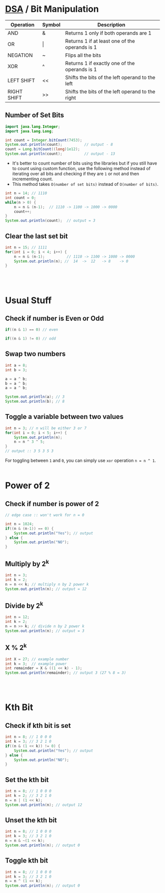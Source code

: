 # [DSA](./README.md) / Bit Manipulation

| Operation   | Symbol | Description                                      |
| ----------- | ------ | ------------------------------------------------ |
| AND         | &      | Returns 1 only if both operands are 1            |
| OR          | \|     | Returns 1 if at least one of the operands is 1   |
| NEGATION    | ~      | Flips all the bits                               |
| XOR         | ^      | Returns 1 if exactly one of the operands is 1    |
| LEFT SHIFT  | <<     | Shifts the bits of the left operand to the left  |
| RIGHT SHIFT | >>     | Shifts the bits of the left operand to the right |

## Number of Set Bits

```java
import java.lang.Integer;
import java.lang.Long;
```

```java
int count = Integer.bitCount(7453);
System.out.println(count);          // output - 8
count = Long.bitCount((long)1e12);
System.out.println(count);          // output - 13
```

-   It's better to count number of bits using the libraries but if you still have to count using custom function, use the following method instead of iterating over all bits and checking if they are `1` or not and then incrementing count.
-   This method takes `O(number of set bits)` instead of `O(number of bits)`.

```java
int n = 14; // 1110
int count = 0;
while(n > 0) {
    n = n & (n-1);  // 1110 -> 1100 -> 1000 -> 0000
    count++;
}
System.out.println(count);  // output = 3
```

## Clear the last set bit

```java
int n = 15; // 1111
for(int i = 0; i < 4; i++) {
    n = n & (n-1);          // 1110 -> 1100 -> 1000 -> 0000
    System.out.println(n); //  14  ->  12   -> 8    -> 0
}
```

<br><br>

# Usual Stuff

## Check if number is Even or Odd

```java
if((n & 1) == 0) // even

if((n & 1) != 0) // odd
```

## Swap two numbers

```java
int a = 8;
int b = 3;

a = a ^ b;
b = a ^ b;
a = a ^ b;

System.out.println(a); // 3
System.out.println(b); // 8
```

## Toggle a variable between two values

```java
int n = 3; // n will be either 3 or 7
for(int i = 0; i < 5; i++) {
    System.out.println(n);
    n = n ^ 3 ^ 5;
}
// output :: 3 5 3 5 3
```

For toggling between `1` and `0`, you can simply use `xor` operation `n = n ^ 1`.
<br><br>

# Power of 2

## Check if number is power of 2

```java
// edge case :: won't work for n = 0

int n = 1024;
if((n & (n-1)) == 0) {
    System.out.println("Yes"); // output
} else {
    System.out.println("NO");
}
```

## Multiply by 2<sup>k</sup>

```java
int n = 3;
int k = 2;
n = n << k; // multiply n by 2 power k
System.out.println(n); // output = 12
```

## Divide by 2<sup>k</sup>

```java
int n = 12;
int k = 2;
n = n >> k; // divide n by 2 power k
System.out.println(n); // output = 3
```

## X % 2<sup>k</sup>

```java
int X = 27; // example number
int k = 3;  // example power
int remainder = X & ((1 << k) - 1);
System.out.println(remainder); // output 3 (27 % 8 = 3)
```

<br><br>

# Kth Bit

## Check if kth bit is set

```java
int n = 8; // 1 0 0 0
int k = 3; // 3 2 1 0
if((n & (1 << k)) != 0) {
    System.out.println("Yes"); // output
} else {
    System.out.println("NO");
}
```

## Set the kth bit

```java
int n = 8; // 1 0 0 0
int k = 2; // 3 2 1 0
n = n | (1 << k);
System.out.println(n); // output 12
```

## Unset the kth bit

```java
int n = 8; // 1 0 0 0
int k = 3; // 3 2 1 0
n = n & ~(1 << k);
System.out.println(n); // output 0
```

## Toggle kth bit

```java
int n = 8; // 1 0 0 0
int k = 3; // 3 2 1 0
n = n ^ (1 << k);
System.out.println(n); // output 0
```
